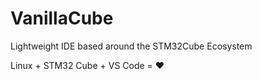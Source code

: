 # VanillaCube
Lightweight IDE based around the STM32Cube Ecosystem

Linux + STM32 Cube + VS Code = :heart:
